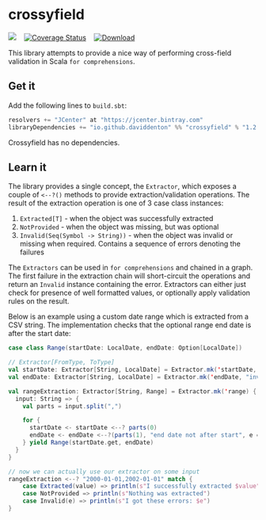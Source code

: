 # crossyfield

<a href="https://travis-ci.org/daviddenton/crossyfield"><img src="https://travis-ci.org/daviddenton/crossyfield.svg?branch=master"/></a>&nbsp;&nbsp;&nbsp;
<a href='https://coveralls.io/github/daviddenton/crossyfield?branch=master'><img src='https://coveralls.io/repos/github/daviddenton/crossyfield/badge.svg?branch=master' alt='Coverage Status' /></a>&nbsp;&nbsp;&nbsp;
<a href='https://bintray.com/daviddenton/maven/crossyfield/_latestVersion'><img src='https://api.bintray.com/packages/daviddenton/maven/crossyfield/images/download.svg' alt='Download' /></a>

This library attempts to provide a nice way of performing cross-field validation in Scala `for comprehensions`.

## Get it
Add the following lines to ```build.sbt```:

```scala
resolvers += "JCenter" at "https://jcenter.bintray.com"
libraryDependencies += "io.github.daviddenton" %% "crossyfield" % "1.2.0"
```

Crossyfield has no dependencies. 

## Learn it
The library provides a single concept, the `Extractor`, which exposes a couple of `<--?()` methods to provide extraction/validation operations. The result of 
the extraction operation is one of 3 case class instances:

1. `Extracted[T]` - when the object was successfully extracted
2. `NotProvided` - when the object was missing, but was optional
3. `Invalid(Seq(Symbol -> String))` - when the object was invalid or missing when required. Contains a sequence of errors denoting the failures

The `Extractors` can be used in `for comprehensions` and chained in a graph. The first failure in the extraction chain will short-circuit the operations 
and return an `Invalid` instance containing the error. Extractors can either just check for presence of well formatted values, or optionally apply validation rules on the result.

Below is an example using a custom date range which is extracted from a CSV string. The implementation checks that the optional range end date is after the start date:

```scala
case class Range(startDate: LocalDate, endDate: Option[LocalDate])

// Extractor[FromType, ToType]
val startDate: Extractor[String, LocalDate] = Extractor.mk('startDate, "invalid start date", (s: String) => LocalDate.parse(s))
val endDate: Extractor[String, LocalDate] = Extractor.mk('endDate, "invalid end date", (s: String) => LocalDate.parse(s))

val rangeExtraction: Extractor[String, Range] = Extractor.mk('range) {
  input: String => {
    val parts = input.split(",")

    for {
      startDate <- startDate <--? parts(0)
      endDate <- endDate <--?(parts(1), "end date not after start", e => startDate.map(s => e.isAfter(s)).getOrElse(true))
    } yield Range(startDate.get, endDate)
  }
}

// now we can actually use our extractor on some input
rangeExtraction <--? "2000-01-01,2002-01-01" match {
    case Extracted(value) => println(s"I successfully extracted $value")
    case NotProvided => println(s"Nothing was extracted")
    case Invalid(e) => println(s"I got these errors: $e")
}
```
